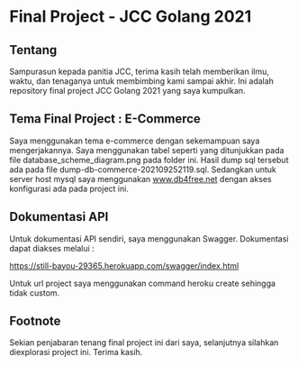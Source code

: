 # Final Project - JCC Golang 2021



## Tentang

Sampurasun kepada panitia JCC, terima kasih telah memberikan ilmu, waktu, dan tenaganya untuk membimbing kami sampai akhir. Ini adalah repository final project JCC Golang 2021 yang saya kumpulkan.

## Tema Final Project : E-Commerce

Saya menggunakan tema e-commerce dengan sekemampuan saya mengerjakannya. Saya menggunakan tabel seperti yang ditunjukkan pada file database_scheme_diagram.png pada folder ini. Hasil dump sql tersebut ada pada file dump-db-commerce-202109252119.sql. Sedangkan untuk server host mysql saya menggunakan www.db4free.net dengan akses konfigurasi ada pada project ini.

## Dokumentasi API

Untuk dokumentasi API sendiri, saya menggunakan Swagger. Dokumentasi dapat diakses melalui :

https://still-bayou-29365.herokuapp.com/swagger/index.html

Untuk url project saya menggunakan command heroku create sehingga tidak custom.


## Footnote

Sekian penjabaran tenang final project ini dari saya, selanjutnya silahkan diexplorasi project ini. Terima kasih.
